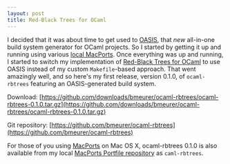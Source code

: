 ```yaml
---
layout: post
title: Red-Black Trees for OCaml
---
```


I decided that it was about time to get used to [OASIS](http://oasis.forge.ocamlcore.org/), that *new* all-in-one build system generator for OCaml projects. So I started by getting it up and running using various [local MacPorts](https://github.com/bmeurer/MacPorts/). Once everything was up and running, I started to switch my implementation of [Red-Black Trees for OCaml](https://github.com/bmeurer/ocaml-rbtrees/) to use OASIS instead of my custom `Makefile`-based approach. That went amazingly well, and so here's my first release, version 0.1.0, of `ocaml-rbtrees` featuring an OASIS-generated build system.

Download: [https://github.com/downloads/bmeurer/ocaml-rbtrees/ocaml-rbtrees-0.1.0.tar.gz](https://github.com/downloads/bmeurer/ocaml-rbtrees/ocaml-rbtrees-0.1.0.tar.gz)

Git repository: [https://github.com/bmeurer/ocaml-rbtrees](https://github.com/bmeurer/ocaml-rbtrees)

For those of you using [MacPorts](http://www.macports.org/) on Mac OS X, ocaml-rbtrees 0.1.0 is also available from my local [MacPorts Portfile repository](https://github.com/bmeurer/MacPorts/) as `caml-rbtrees`.
